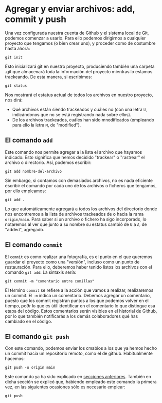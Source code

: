 # Agregar y enviar archivos: add, commit y push

Una vez configurada nuestra cuenta de Github y el sistema local de Git, podemos comenzar a usarlo. Para ello podemos dirigirnos a cualquier proyecto que tengamos (o bien crear uno), y proceder como de costumbre hasta ahora:

```
git init
```

Esto inicializará git en nuestro proyecto, produciendo también una carpeta .git que almacenará toda la información del proyecto mientras lo estamos trackeando. De esta manera, si escribimos:

```
git status
```

Nos mostrará el estatus actual de todos los archivos en nuestro proyecto, nos dirá:

* Qué archivos están siendo trackeados y cuáles no (con una letra `U`, indicándonos que no se está registrando nada sobre ellos).
* De los archivos trackeados, cuáles han sido mnodificados (empleando para ello la letra `M`, de "modified").

## El comando `add`

Este comando nos permite agregar a la lista el archivo que hayamos indicado. Esto significa que hemos decidido "trackear" o "rastrear" el archivo o directorio. Así, podemos escribir:

```
git add nombre-del-archivo
```

Sin embargo, si contamos con demasiados archivos, no es nada eficiente escribir el comando por cada uno de los archivos o ficheros que tengamos, por ello empleamos:

```
git add .
```

Lo que automáticamente agregará a todos los archivos del directorio donde nos encontremos a la lista de archivos trackeados de o hacia la rama `origin/main`. Para saber si un archivo o fichero ha sigo incorporado, lo notaremos al ver que junto a su nombre su estatus cambió de `U` a `A`, de "added", agregado.

## El comando `commit`

El `commit` es como realizar una fotografía, es el punto en el que queremos guardar el proyecto como una "versión", incluso como un punto de restauración. Para ello, deberemos haber tenido listos los archivos con el comando `git add`. La sintaxis sería:

```
git commit -m "comentario entre comillas"
```

El término `commit` se refiere a la acción que vamos a realizar, realizaremos un commit. El `-m` indica un comentario. Debemos agregar un comentario, puesto que los commit registran puntos a los que podemos volver en el tiempo, po9r lo que es útil identificar en el comentario lo que distingue esa etapa del código. Estos comentarios serán visibles en el historial de Github, por lo que también notificarás a los demás colaboradores qué has cambiado en el código.

## El comando `git push`

Con este comando, podemos enviar los cmabios a los que ya hemos hecho un commit hacia un repositorio remoto, como el de github. Habitualmente hacemos:

```
git push -u origin main
```

Este comando ya ha sido explicado en [secciones anteriores](./Vincular%20un%20repositorio%20remoto). También en dicha sección se explicó que, habiendo empleado este comando la primera vez, en las siguientes ocasiones sólo es necesario emplear:

```
git push
```